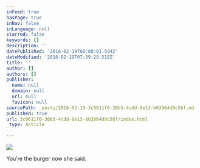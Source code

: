 ```yaml
---
inFeed: true
hasPage: true
inNav: false
inLanguage: null
starred: false
keywords: []
description: ''
datePublished: '2016-02-19T08:00:01.594Z'
dateModified: '2016-02-19T07:59:29.518Z'
title: ''
author: []
authors: []
publisher:
  name: null
  domain: null
  url: null
  favicon: null
sourcePath: _posts/2016-02-19-3c0611f0-30b3-4cdd-8e13-b03964d9c56f.md
published: true
url: 3c0611f0-30b3-4cdd-8e13-b03964d9c56f/index.html
_type: Article

---
```

![](https://the-grid-user-content.s3-us-west-2.amazonaws.com/b84c2b35-6025-4f6b-92ca-936408fadf8e.jpg)

You're the burger now she said.